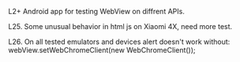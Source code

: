 
L2+
Android app for testing WebView on diffrent APIs.

L25.
Some unusual behavior in html js on Xiaomi 4X, need more test.

L26.
On all tested emulators and devices alert doesn't work without:
webView.setWebChromeClient(new WebChromeClient());
